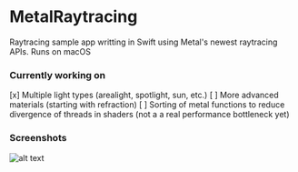 # MetalRaytracing

Raytracing sample app writting in Swift using Metal's newest raytracing APIs. 
Runs on macOS

### Currently working on
[x] Multiple light types (arealight, spotlight, sun, etc.)
[ ] More advanced materials (starting with refraction)
[ ] Sorting of metal functions to reduce divergence of threads in shaders (not a a real performance bottleneck yet)

### Screenshots
![alt text](https://github.com/jaapwijnen/metal-raytracing/raw/main/images/screenshot1.png "Screenshot 1")
